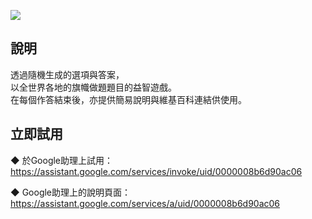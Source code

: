 [![](https://lh3.googleusercontent.com/8p8IQ-hEspewNRYI77jtHy7W1cM8jBWP6lVxLXXqQ9K5GjwCxlIOqUx3QxGLx8_gyuoQq_MUXFVxmQ=s81)](https://assistant.google.com/services/invoke/uid/0000008b6d90ac06)  
  
說明
-------
透過隨機生成的選項與答案，  
以全世界各地的旗幟做題題目的益智遊戲。  
在每個作答結束後，亦提供簡易說明與維基百科連結供使用。    
  
立即試用
-------
◆ 於Google助理上試用：https://assistant.google.com/services/invoke/uid/0000008b6d90ac06
  
◆ Google助理上的說明頁面：https://assistant.google.com/services/a/uid/0000008b6d90ac06
